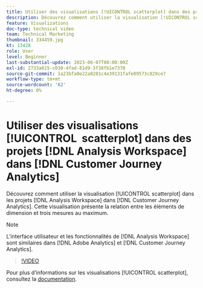 ```yaml
---
title: Utiliser des visualisations [!UICONTROL scatterplot] dans des projets  [!DNL Analysis Workspace]
description: Découvrez comment utiliser la visualisation [!UICONTROL scatterplot] dans [!DNL Analysis Workspace] des projets dans [!DNL Customer Journey Analytics].
feature: Visualizations
doc-type: technical video
team: Technical Marketing
thumbnail: 334459.jpg
kt: 13428
role: User
level: Beginner
last-substantial-update: 2023-06-07T00:00:00Z
exl-id: 2733a815-c030-4fad-81d9-3f38fb1e7378
source-git-commit: 1a23bfa0e22a8201c4e39131fafe09573c829ce7
workflow-type: tm+mt
source-wordcount: '62'
ht-degree: 0%

---
```


# Utiliser des visualisations [!UICONTROL &#x200B; scatterplot] dans des projets [!DNL Analysis Workspace] dans [!DNL Customer Journey Analytics]

Découvrez comment utiliser la visualisation [!UICONTROL scatterplot] dans les projets [!DNL Analysis Workspace] dans [!DNL Customer Journey Analytics]. Cette visualisation présente la relation entre les éléments de dimension et trois mesures au maximum.

>[!NOTE]
>
>L’interface utilisateur et les fonctionnalités de [!DNL Analysis Workspace] sont similaires dans [!DNL Adobe Analytics] et [!DNL Customer Journey Analytics].

>[!VIDEO](https://video.tv.adobe.com/v/334459/?quality=12&learn=on)

Pour plus d’informations sur les visualisations [!UICONTROL scatterplot], consultez la [documentation](https://experienceleague.adobe.com/docs/analytics-platform/using/cja-workspace/visualizations/scatterplot.html?lang=fr).
